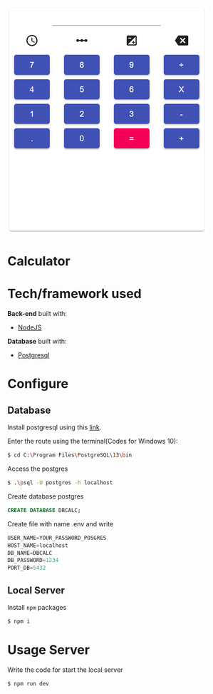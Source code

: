 ![calc image](../img/logo.PNG)

# Calculator

# Tech/framework used

**Back-end** built with:
* [NodeJS](https://nodejs.org/en/)

**Database** built with:
* [Postgresql](https://www.postgresql.org/)

# Configure

## Database

Install postgresql using this [link](https://www.postgresql.org/download/).

Enter the route using the terminal(Codes for Windows 10):

```sh
$ cd C:\Program Files\PostgreSQL\13\bin
```

Access the postgres

```sh
$ .\psql -U postgres -h localhost
```

Create database postgres

```SQL
CREATE DATABASE DBCALC;
```

Create file with name .env and write

```SQL
USER_NAME=YOUR_PASSWORD_POSGRES
HOST_NAME=localhost
DB_NAME=DBCALC
DB_PASSWORD=1234
PORT_DB=5432
```

## Local Server

Install `npm` packages

```sh
$ npm i
```

# Usage Server

Write the code for start the local server

```sh
$ npm run dev
```
